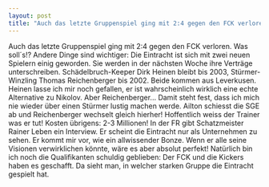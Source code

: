 ```yaml
---
layout: post
title: "Auch das letzte Gruppenspiel ging mit 2:4 gegen den FCK verloren."
---
```


Auch das letzte Gruppenspiel ging mit 2:4 gegen den FCK verloren. Was soll´s!? Andere Dinge sind wichtiger: Die Eintracht ist sich mit zwei neuen Spielern einig geworden. Sie werden in der nächsten Woche ihre Verträge unterschreiben. Schädelbruch-Keeper Dirk Heinen bleibt bis 2003, Stürmer- Winzling Thomas Reichenberger bis 2002. Beide kommen aus Leverkusen. Heinen lasse ich mir noch gefallen, er ist wahrscheinlich wirklich eine echte Alternative zu Nikolov. Aber Reichenberger... Damit steht fest, dass ich mich nie wieder über einen Stürmer lustig machen werde. Ailton schiesst die SGE ab und Reichenberger wechselt gleich hierher! Hoffentlich weiss der Trainer was er tut! Kosten übrigens: 2-3 Millionen! In der FR gibt Schatzmeister Rainer Leben ein Interview. Er scheint die Eintracht nur als Unternehmen zu sehen. Er kommt mir vor, wie ein allwissender Bonze. Wenn er alle seine Visionen verwirklichen könnte, wäre es aber absolut perfekt! Natürlich bin ich noch die Qualifikanten schuldig geblieben: Der FCK und die Kickers haben es geschafft. Da sieht man, in welcher starken Gruppe die Eintracht gespielt hat.
